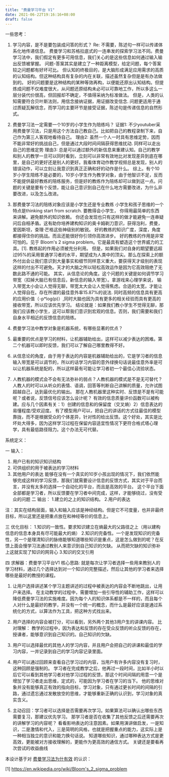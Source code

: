 ```yaml
---
title: "费曼学习平台 V1"
date: 2021-06-22T19:16:16+08:00
draft: false
---
```


一些思考：
1. 学习内容，是不是要包装成问答的形式？
    Re: 不需要，陈述句一样可以传递体系化地传递信息。
    费曼学习和苏格拉底式的一连串发的探索学习法不同。费曼学习法中，我们假定有更多可用信息，我们关心的是这些信息如何通过输入输出反馈被掌握。
    问题-答案其实是建立了一种距离模型，给定问题，每个答案较之问题都有好坏可比。
    但认知的终极目的，是大脑形成满足应用需求的高质的认知结构。但这种结构具有复杂的内在关联，描述虽然复杂但是是有办法做到的。
    好的问题要是这种结构的某种等效再构，以便能还原出认知结构。但提炼成问题不仅难度很大，从问题还原结构未必可以可靠地工作，所以多这么一层分装代价很高，但回报却不确定，不值得采纳为标准做法。
    但是，人类的认知需要符合贝叶斯法则，用信念接纳证据，用证据改变信念. 问题更适用于通过质疑瓦解信念，而学习的主要环节是接受证据，陈述句是传递信息的自然形式。

2. 费曼学习法一定需要一个10岁的小学生作为陪练吗？
    证据1: 不少youtuber采用费曼学习法，只是用这个方法自己教自己。比如把自己的教程录制下来，自己作为第三人客观地看待自己。
    理由2: 虽然一个人一时具有思维定势，因而不能非常好的挑战自己，但是通过大段时间间隔获得思维扰动. 同样可以走出自己的思维定势
    理由3: 总是可以通过额外的新信息来重建认知。自己的教学和别人的教学一旦可以同时看到，立刻可以非常有效地比对发现差异到底在哪里，是自己的更好还是别人的更好。我看体育动作教学视频总是发现，别人的错误动作，可以立刻让我意识到真正正确和好的动作是什么。
    综上。有个10岁小学生陪练不是必要的，10岁小学生作为教学对象，由于他智识不足，反而不能提供最好教练的陪练服务，但是好的教练作为陪练却可以做到这一点。问题的关键是要有个反馈，能让自己意识到自己在什么地方需要改进，为什么非要改进，以及怎么改进。

3. 那费曼学习法的陪练对象应该是小学生还是专业教练
    小学生和孩子思维的一个特点是thinking start from scratch. 要教得会小学生， 你得用最简单的东西来讲解。避免额外的知识依赖。 你还会发现也只有这样的做才能避免一连串疑问后自相矛盾。这有助你培养建构知识的奥卡姆剃刀意识，获得泡利，费曼，爱因斯坦，查理·芒格这些神级别的敏锐。
    好的教练的知识广度，深度，角度都接得住你的挑战。而且还能很好你引领你高效进步。
	好的教练的作用是非常可怕的。见于 Bloom's 2 sigma problem。它是最具有塑造这个世界威力的工具。[1]. 教练起的作用必须被充分利用。
    但是，如果我们对自身的期望要远超过95%的采用普通学习者的水平，期望成为人类中的顶尖。那么在探索上的额外付出会让我们意识到大量事实和细节同样意义重大，要获得天才级别的表现这样的付出不可避免。天才的大脑之所以轻松高效运作是因为它高效阻绝了无数此路不通的可能。
    其实，从信息论的角度。这个问题的关键是如何调节学习带宽（扣掉大脑已有信息后，新信息的输入带宽）。拿游戏来心理学来说， 输入带宽太小会让人觉得无聊，带宽太大会让人觉得焦虑。合适的太宽，才能让人觉得自在。存在所谓的最佳意外率15.87%的说法.
    同时高频的信息具有更高的应用价值（-p*log(p)）,同时大脑也因为具有更多的相关经验而具有更高的接收带宽，所以应该优先学习。
    结论就是：如果我们教小学生不觉得无聊，那我们应该教小学生，这可以帮我们意识到宏观的信息。否则，我们需要和我们自身水平相近的反馈信息的陪练。

3. 费曼学习法中教学对象是机器系统，有哪些显著的优点？
  1. 最重要的优点是学习的材料，让机器辅助给出，这样可以减少表达的困难。第二个机器可以即时反馈，我们可以了解自己哪里教得不好。
  2. 从信息论的角度，由于用于表达的内容是机器辅助给出的，它是学习者的信息输入带宽是可以调节的，所以的话学习内容的意外绿换句话说最佳意外率是可以让机器系统是配的，所以这样最有可能让学习者初一个最佳心流验状态。

4. 人教机器的模式会不会有无法弥补的弱点？人教机器的模式是不是无可替代？
    人教人的时可以从听众的表情、语调，回答等判断自己讲解的质量，允许试图超越自己，达到最优化的输出。
    那在人教机器里这种实时、反馈是不是有可能呢？或者说，反馈信号应该怎么设计呢？
    有效的信息质量评价函数可以被构建。应与几个因素有关：1）创建的信息和的保留度（交叉熵）2）信息表达的易懂程度/受欢迎度。
    有了模型用户可以，把自己的讲话的方式往最佳的模型靠拢，而不是根据受众的个体差异，针对性的给出反馈。这个好处，其实是比坏处大得多，因为这样学习过程在保留内容适宜性情况下更符合格式塔心理学，具有最低路径阻力。这个办法无可代替。

系统定义：

一 输入：
1. 用户已有的知识知识结构
2. 可供组织的用于被表达的学习材料
3. 其他用户的表达
    能够在没有一个真实的10岁小孩出现的情况下，我们依然能够完成这样的学习反馈，那我们就需要设计信息的反馈方式，其实对于平台而言，并没有太多的选择一个自动化的平台，而且是高效的平台。 这个平台下面全部都是学习者，所以反馈要在学习者中间完成，这样，才能够绕过，没有受众的问题
    二 输出：
    1.建立的之上的知识结构。
    2.用户的表达

注：其实在结构层面，输入和输入应该是神经结构。但是它不可度量，也并非最终目标，所以这里还是把重点放在和神经等价的信息上。

三 优化目标：
1.知识的一致性。要求知识建立在熵最大的父路径之上（用以建构信息的信息本身具有尽可能最大的熵）
2.知识的完备性。一个是发现知识的完备性，另一个是理清知识的脉络能够知道哪些知识是重点，这是怎么做到的呢？在反馈上面会慢学习法通过教别人来意识到自己知识的欠缺。 从而把欠缺的知识弥补上这就实现了知识的网背心
3.知识的交叉引用

四 求解器：费曼学习平台V1
   核心思路: 就是每次让学习者选择一些用来教别人的学习材料，通过几个选择达到对一个知识的完整描述，然后让其他的学习者来选择哪些是最好的教授的课程。
1. 让用户选择讲述某个学习主题讲述的过程中被表达的内容会不断地跳出，让用户来选择。
    在主动教学的过程中，需要增加一些引导性的辅助工作，这样可以降低费曼学习法的实施难度。因为每个人的知识体系都是不一样的，而且每个人对什么是最好的教学，并没有一个统一的概念，而什么是最好应该是通过系统化的方式，以算法作为工具，把这种方式找出来。
2. 用户选择的内容会被打分，可以看到，另外两个其他3用户生的讲课内容。
   比对理解：
    教学的过程中，因为表达和反馈的存在受众反馈的听众反馈的存在，授课者，能够意识到自己知识的。自己知识的欠缺。 
3. 用户可以选择最优的其他人的学习内容，并且用户会把自己的讲课和最佳的学习内容，一并记录到自己的学习内容记录里面。

4. 用户可以通过回顾来查看自己学习过的内容，当用户有许多内容没有复习时，这种回顾是强制的。 
   学习者在完成教学之后，他再过一段时间，比如半小时以后它可以看到其他学习者对他学习过程的反馈，那这个时间间隔的用意一个是增加了学习者走出思维，定式的，可能因为学习者在学习的当下。 他的思维对象并没有能够真正有效的指向目标，学习对象，只有通过更长时间的间隔的引路，通过遗忘通过发散放空的思维，才能够重新正确的认识到，学习对象的真实含义。
5. 主动召回：学习者可以选择是否需要再次学习。如果算法可以确认出哪些东西需要复习，那建议优先学习。
    那学习者是否在收集了其他反馈之后还需要再次的讲解学习的内容呢？
    看看影响表达的注意因素。如果用演讲做启发，一是知识，二是激情和代入，三是简明的风格，也就是把握重点的能力，这实际上是一种相当独立的意识和能力换句话说。 知道哪些知识，通过哪种表达方式是更高效，更能被对方接收理解的，更能作为更高效的通信方式。
    关键还是要看再次尝试的收益曲线 


本设计基于对 <a href="https://kequnyang.com/2021/03/06/%e8%b4%b9%e6%9b%bc%e5%ad%a6%e4%b9%a0%e6%b3%95%ef%bc%8c%e4%b8%ba%e4%bb%80%e4%b9%88%e6%98%af%e6%9c%89%e6%95%88%e7%9a%84%ef%bc%9f/">费曼学习法为什有效</a> 的认识：

[1] https://en.wikipedia.org/wiki/Bloom's_2_sigma_problem
